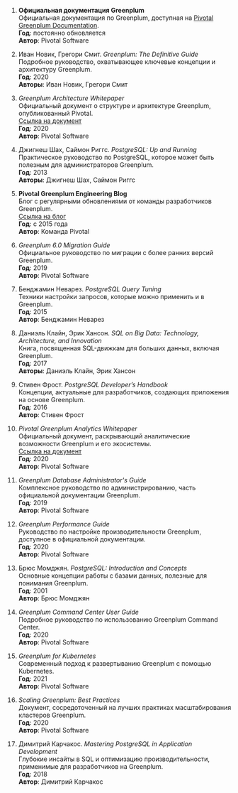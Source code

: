 1. **Официальная документация Greenplum**  
   Официальная документация по Greenplum, доступная на [Pivotal Greenplum Documentation](https://gpdb.docs.pivotal.io).  
   **Год**: постоянно обновляется  
   **Автор**: Pivotal Software

2. Иван Новик, Грегори Смит. *Greenplum: The Definitive Guide*  
   Подробное руководство, охватывающее ключевые концепции и архитектуру Greenplum.  
   **Год**: 2020  
   **Авторы**: Иван Новик, Грегори Смит

3. *Greenplum Architecture Whitepaper*  
   Официальный документ о структуре и архитектуре Greenplum, опубликованный Pivotal.  
   [Ссылка на документ](https://greenplum.org/wp-content/uploads/2020/10/Greenplum_Architecture.pdf)  
   **Год**: 2020  
   **Автор**: Pivotal Software

4. Джигнеш Шах, Саймон Риггс. *PostgreSQL: Up and Running*  
   Практическое руководство по PostgreSQL, которое может быть полезным для администраторов Greenplum.  
   **Год**: 2013  
   **Авторы**: Джигнеш Шах, Саймон Риггс

5. **Pivotal Greenplum Engineering Blog**  
   Блог с регулярными обновлениями от команды разработчиков Greenplum.  
   [Ссылка на блог](https://blog.pivotal.io/data)  
   **Год**: с 2015 года  
   **Автор**: Команда Pivotal

6. *Greenplum 6.0 Migration Guide*  
   Официальное руководство по миграции с более ранних версий Greenplum.  
   **Год**: 2019  
   **Автор**: Pivotal Software

7. Бенджамин Неварез. *PostgreSQL Query Tuning*  
   Техники настройки запросов, которые можно применить и в Greenplum.  
   **Год**: 2015  
   **Автор**: Бенджамин Неварез

8. Даниэль Клайн, Эрик Хансон. *SQL on Big Data: Technology, Architecture, and Innovation*  
    Книга, посвященная SQL-движкам для больших данных, включая Greenplum.  
    **Год**: 2017  
    **Авторы**: Даниэль Клайн, Эрик Хансон

9. Стивен Фрост. *PostgreSQL Developer’s Handbook*  
    Концепции, актуальные для разработчиков, создающих приложения на основе Greenplum.  
    **Год**: 2016  
    **Автор**: Стивен Фрост

10. *Pivotal Greenplum Analytics Whitepaper*  
    Официальный документ, раскрывающий аналитические возможности Greenplum и его экосистемы.  
    [Ссылка на документ](https://greenplum.org/wp-content/uploads/2020/03/Greenplum_Analytics.pdf)  
    **Год**: 2020  
    **Автор**: Pivotal Software

11. *Greenplum Database Administrator's Guide*  
    Комплексное руководство по администрированию, часть официальной документации Greenplum.  
    **Год**: 2019  
    **Автор**: Pivotal Software

12. *Greenplum Performance Guide*  
    Руководство по настройке производительности Greenplum, доступное в официальной документации.  
    **Год**: 2020  
    **Автор**: Pivotal Software

13. Брюс Момджян. *PostgreSQL: Introduction and Concepts*  
    Основные концепции работы с базами данных, полезные для понимания Greenplum.  
    **Год**: 2001  
    **Автор**: Брюс Момджян

14. *Greenplum Command Center User Guide*  
    Подробное руководство по использованию Greenplum Command Center.  
    **Год**: 2020  
    **Автор**: Pivotal Software

15. *Greenplum for Kubernetes*  
    Современный подход к развертыванию Greenplum с помощью Kubernetes.  
    **Год**: 2021  
    **Автор**: Pivotal Software

16. *Scaling Greenplum: Best Practices*  
    Документ, сосредоточенный на лучших практиках масштабирования кластеров Greenplum.  
    **Год**: 2020  
    **Автор**: Pivotal Software

17. Димитрий Карчакос. *Mastering PostgreSQL in Application Development*  
    Глубокие инсайты в SQL и оптимизацию производительности, применимые для разработчиков на Greenplum.  
    **Год**: 2018  
    **Автор**: Димитрий Карчакос